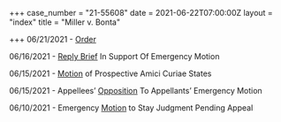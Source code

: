 +++
case_number = "21-55608"
date = 2021-06-22T07:00:00Z
layout = "index"
title = "Miller v. Bonta"

+++
06/21/2021 - [Order](https://cdn.ca9.uscourts.gov/datastore/general/2021/06/22/21-55608-order.pdf "Order")

06/16/2021 - [Reply Brief](https://cdn.ca9.uscourts.gov/datastore/general/2021/06/16/21-55608-reply-brief-in-support-of-emergency-motion.pdf "Reply Brief") In Support Of Emergency Motion

06/15/2021 - [Motion](https://cdn.ca9.uscourts.gov/datastore/general/2021/06/16/21-55608-motion-of-prospective-amici-curiae-states.pdf "Motion") of Prospective Amici Curiae States

06/15/2021 - Appellees’ [Opposition](https://cdn.ca9.uscourts.gov/datastore/general/2021/06/16/21-55608-opposition-to-motion.pdf "Opposition") To Appellants’ Emergency Motion

06/10/2021 - Emergency [Motion](https://cdn.ca9.uscourts.gov/datastore/general/2021/06/11/21-55608%20-emergency-motion-to-stay.pdf "Motion") to Stay Judgment Pending Appeal 